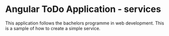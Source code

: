 # Angular ToDo Application - services
This application follows the bachelors programme in web development. This is a sample of how to create a simple service.
